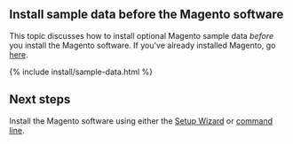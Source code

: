 <div markdown="1">

## Install sample data before the Magento software

This topic discusses how to install optional Magento sample data *before* you install the Magento software. If you've already installed Magento, go <a href="{{ page.baseurl }}install-gde/install/sample-data.html">here</a>.
  
{% include install/sample-data.html %}

<h2 id="sample-next-steps">Next steps</h2>
Install the Magento software using either the <a href="{{ page.baseurl }}install-gde/install/web/install-web.html">Setup Wizard</a> or <a href="{{ page.baseurl }}install-gde/install/cli/install-cli.html">command line</a>.